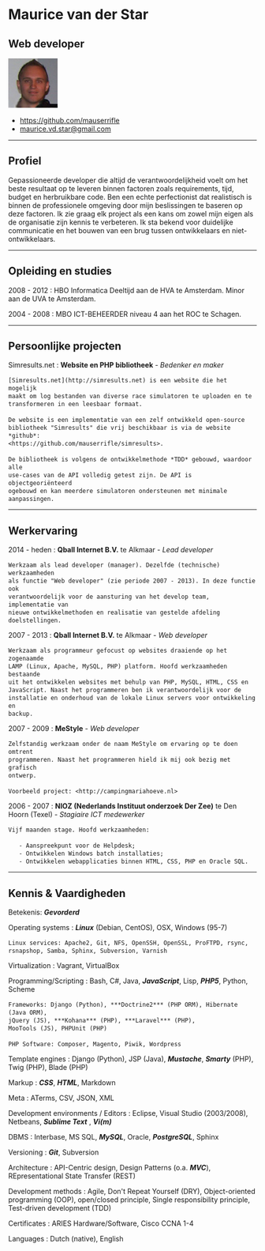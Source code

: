 # Maurice van der Star

## Web developer

![Foto](./photo.jpg)

* <https://github.com/mauserrifle>
* <maurice.vd.star@gmail.com>

-------------------------------------------------------------------------------

## Profiel

Gepassioneerde developer die altijd de verantwoordelijkheid voelt om het beste
resultaat op te leveren binnen factoren zoals requirements, tijd, budget en
herbruikbare code. Ben een echte perfectionist dat realistisch is binnen de
professionele omgeving door mijn beslissingen te baseren op deze factoren.
Ik zie graag elk project als een kans om zowel mijn eigen als de organisatie
zijn kennis te verbeteren. Ik sta bekend voor duidelijke communicatie en het
bouwen van een brug tussen ontwikkelaars en niet- ontwikkelaars.

-------------------------------------------------------------------------------

## Opleiding en studies

2008 - 2012
:   HBO Informatica Deeltijd aan de HVA te Amsterdam. Minor aan de UVA te
    Amsterdam.

2004 - 2008
:   MBO ICT-BEHEERDER niveau 4 aan het ROC te Schagen.

-------------------------------------------------------------------------------

## Persoonlijke projecten

Simresults.net
:   **Website en PHP bibliotheek**
    \-
    *Bedenker en maker*

    [Simresults.net](http://simresults.net) is een website die het mogelijk
    maakt om log bestanden van diverse race simulatoren te uploaden en te
    transformeren in een leesbaar formaat.

    De website is een implementatie van een zelf ontwikkeld open-source
    bibliotheek "Simresults" die vrij beschikbaar is via de website *github*:
    <https://github.com/mauserrifle/simresults>.

    De bibliotheek is volgens de ontwikkelmethode *TDD* gebouwd, waardoor alle
    use-cases van de API volledig getest zijn. De API is objectgeoriënteerd
    ogebouwd en kan meerdere simulatoren ondersteunen met minimale aanpassingen.

-------------------------------------------------------------------------------

## Werkervaring

2014 - heden
:   **Qball Internet B.V.** te Alkmaar
    \-
    *Lead developer*

    Werkzaam als lead developer (manager). Dezelfde (technische) werkzaamheden
    als functie "Web developer" (zie periode 2007 - 2013). In deze functie ook
    verantwoordelijk voor de aansturing van het develop team, implementatie van
    nieuwe ontwikkelmethoden en realisatie van gestelde afdeling doelstellingen.

2007 - 2013
:   **Qball Internet B.V.** te Alkmaar
    \-
    *Web developer*

    Werkzaam als programmeur gefocust op websites draaiende op het zogenaamde
    LAMP (Linux, Apache, MySQL, PHP) platform. Hoofd werkzaamheden bestaande
    uit het ontwikkelen websites met behulp van PHP, MySQL, HTML, CSS en
    JavaScript. Naast het programmeren ben ik verantwoordelijk voor de
    installatie en onderhoud van de lokale Linux servers voor ontwikkeling en
    backup.

2007 - 2009
:   **MeStyle**
    \-
    *Web developer*

    Zelfstandig werkzaam onder de naam MeStyle om ervaring op te doen omtrent
    programmeren. Naast het programmeren hield ik mij ook bezig met grafisch
    ontwerp.

    Voorbeeld project: <http://campingmariahoeve.nl>

2006 - 2007
:   **NIOZ (Nederlands Instituut onderzoek Der Zee)** te Den Hoorn (Texel)
    \-
    *Stagiaire ICT medewerker*

    Vijf maanden stage. Hoofd werkzaamheden:

       - Aanspreekpunt voor de Helpdesk;
       - Ontwikkelen Windows batch installaties;
       - Ontwikkelen webapplicaties binnen HTML, CSS, PHP en Oracle SQL.

-------------------------------------------------------------------------------

## Kennis & Vaardigheden

Betekenis: ***Gevorderd***

Operating systems
:   ***Linux*** (Debian, CentOS), OSX, Windows (95-7)

    Linux services: Apache2, Git, NFS, OpenSSH, OpenSSL, ProFTPD, rsync,
    rsnapshop, Samba, Sphinx, Subversion, Varnish

Virtualization
:   Vagrant, VirtualBox

Programming/Scripting
:   Bash, C#, Java, ***JavaScript***, Lisp, ***PHP5***, Python, Scheme

    Frameworks: Django (Python), ***Doctrine2*** (PHP ORM), Hibernate (Java ORM),
    jQuery (JS), ***Kohana*** (PHP), ***Laravel*** (PHP),
    MooTools (JS), PHPUnit (PHP)

    PHP Software: Composer, Magento, Piwik, Wordpress

Template engines
:   Django (Python), JSP (Java), ***Mustache***, ***Smarty*** (PHP), Twig (PHP),
    Blade (PHP)

Markup
:   ***CSS***, ***HTML***, Markdown

Meta
:   ATerms, CSV, JSON, XML

Development environments / Editors
:   Eclipse, Visual Studio (2003/2008), Netbeans, ***Sublime Text***
    , ***Vi(m)***

DBMS
:   Interbase, MS SQL, ***MySQL***, Oracle, ***PostgreSQL***, Sphinx

Versioning
:   ***Git***, Subversion

Architecture
:   API-Centric design, Design Patterns (o.a. ***MVC***),
    REpresentational State Transfer (REST)

Development methods
:   Agile, Don't Repeat Yourself (DRY), Object-oriented programming (OOP),
    open/closed principle, Single responsibility principle,
    Test-driven development (TDD)

Certificates
:   ARIES Hardware/Software, Cisco CCNA 1-4

Languages
:   Dutch (native), English
